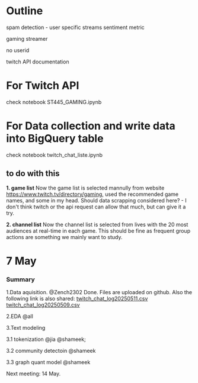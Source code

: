 # Outline

spam detection - user
specific streams
sentiment metric

gaming streamer

no userid 

twitch API documentation

# For Twitch API 
check notebook ST445_GAMING.ipynb

# For Data collection and write data into BigQuery table
check notebook twitch_chat_liste.ipynb
## to do with this
**1. game list**
Now the game list is selected mannully from website https://www.twitch.tv/directory/gaming, used the recommended game names, and some in my head.
Should data scrapping considered here? - I don't think twitch or the api request can allow that much, but can give it a try.

**2. channel list**
Now the channel list is selected from lives with the 20 most audiences at real-time in each game. This should be fine as frequent group actions are something we mainly want to study. 


# 7 May
### Summary
1.Data aquisition. @Zench2302
Done. Files are uploaded on github. 
Also the following link is also shared:
[twitch_chat_log20250511.csv](https://drive.google.com/file/d/1s46OOqRK9OPmBSEhHR8oSzeI_HCMedTN/view?usp=drive_link)
[twitch_chat_log20250509.csv](https://drive.google.com/file/d/1s46OOqRK9OPmBSEhHR8oSzeI_HCMedTN/view?usp=drive_link)

2.EDA @all 

3.Text modeling 

3.1 tokenization @jia @shameek; 

3.2 community detectoin @shameek 

3.3 graph quant model @shameek 

Next meeting: 14 May.
